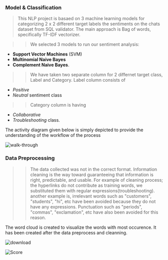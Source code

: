 ### **Model & Classification** 
>This NLP project is basaed on 3 machine learning models for categorizing  2 x 2  different target labels the sentiments on the chats dataset from SQL validator. The main approach is Bag of words, specifically TF-IDF vectorizer.

>>We selected 3 models to run our sentiment analysis: 
- **Support Vector Machines** (SVM) 
- **Multinomial Naive Bayes**  
- **Complement Naive Bayes**. 

>>We have taken two separate column for 2 differnet target class, Label and Category. Label column consists of 
- _Positive_ 
- _Neutral_ sentiment class

>>Category column is having 
- _Collaborative_ 
- _Troubleshooting_ class. 

The activity diagram given below is simply depicted to provide the understanding of the workflow of the process

![walk-through](https://user-images.githubusercontent.com/83521671/220474513-0d0505a0-7990-4cf2-9d24-56396646790a.jpg)


### **Data Preprocessing**

>>The data collected was not in the correct format. Information cleaning is the way toward guaranteeing that information is right, predictable, and usable.
For example of cleaning process; the hyperlinks do not contribute as training words, we substituted them with regular expressions(troubleshooting). 
another example is, irrelevant words such as "customers", "students", "hi", etc have been avoided because they do not have any expressions. Punctuation such as "periods", "commas", "exclamation", etc have also been avoided for this reason.
>>
The word cloud is created to visualize the words with most occurence. It has been created after the data preprocess and cleanning.  

![download](https://user-images.githubusercontent.com/83521671/220476057-b3354b1f-fb3b-4f6e-9cca-872ed396b2ba.png)



![Score](https://user-images.githubusercontent.com/83521671/220477521-6f520912-ecdd-45ed-b7b5-0ef1b221c6b4.JPG)



